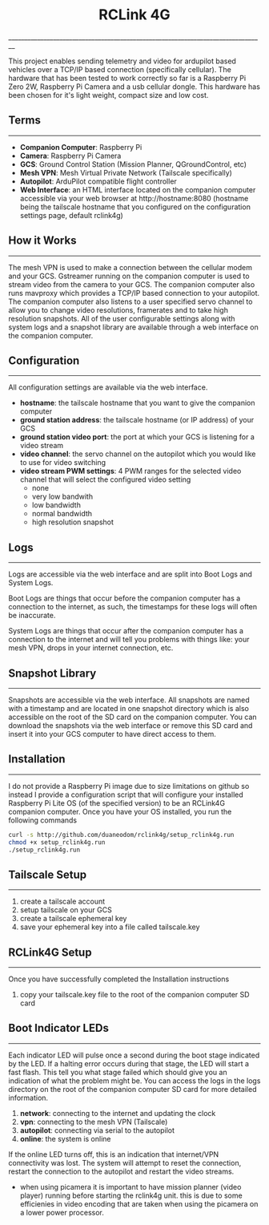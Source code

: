 <h1 style="text-align: center">RCLink 4G</h1>
________________________________________________________________________________

This project enables sending telemetry and video for ardupilot based vehicles
over a TCP/IP based connection (specifically cellular).  The hardware that has
been tested to work correctly so far is a Raspberry Pi Zero 2W, Raspberry Pi Camera
and a usb cellular dongle.  This hardware has been chosen for it's light weight,
compact size and low cost.

## Terms
________________________________________________________________________________

- **Companion Computer**: Raspberry Pi
- **Camera**: Raspberry Pi Camera
- **GCS**: Ground Control Station (Mission Planner, QGroundControl, etc)
- **Mesh VPN**: Mesh Virtual Private Network (Tailscale specifically)
- **Autopilot**: ArduPilot compatible flight controller
- **Web Interface**: an HTML interface located on the companion computer accessible
via your web browser at http://hostname:8080 (hostname being the tailscale hostname
that you configured on the configuration settings page, default rclink4g)


## How it Works
________________________________________________________________________________

The mesh VPN is used to make a connection between the cellular modem and your GCS.
Gstreamer running on the companion computer is used to stream video from the
camera to your GCS. The companion computer also runs mavproxy which provides a
TCP/IP based connection to your autopilot.  The companion computer also listens
to a user specified servo channel to allow you to change video resolutions,
framerates and to take high resolution snapshots. All of the user configurable
settings along with system logs and a snapshot library are available through
a web interface on the companion computer.


## Configuration
________________________________________________________________________________

All configuration settings are available via the web interface.

- **hostname**: the tailscale hostname that you want to give the companion computer
- **ground station address**: the tailscale hostname (or IP address) of your GCS
- **ground station video port**: the port at which your GCS is listening for a video stream
- **video channel**: the servo channel on the autopilot which you would like to
use for video switching
- **video stream PWM settings**: 4 PWM ranges for the selected video channel that
will select the configured video setting
    - none
    - very low bandwith
    - low bandwidth
    - normal bandwidth
    - high resolution snapshot

## Logs
________________________________________________________________________________

Logs are accessible via the web interface and are split into Boot Logs and System Logs.

Boot Logs are things that occur before the companion computer has a connection to
the internet, as such, the timestamps for these logs will often be inaccurate.

System Logs are things that occur after the companion computer has a connection to
the internet and will tell you problems with things like: your mesh VPN, drops
in your internet connection, etc.

## Snapshot Library
________________________________________________________________________________

Snapshots are accessible via the web interface.  All snapshots are named with a
timestamp and are located in one snapshot directory which is also accessible on
the root of the SD card on the companion computer.  You can download the snapshots
via the web interface or remove this SD card and insert it into your GCS computer
to have direct access to them.


## Installation
________________________________________________________________________________

I do not provide a Raspberry Pi image due to size limitations on github so instead
I provide a configuration script that will configure your installed Raspberry Pi
Lite OS (of the specified version) to be an RCLink4G companion computer. Once you
have your OS installed, you run the following commands

```bash
curl -s http://github.com/duaneodom/rclink4g/setup_rclink4g.run
chmod +x setup_rclink4g.run
./setup_rclink4g.run
```

## Tailscale Setup
________________________________________________________________________________

1. create a tailscale account
2. setup tailscale on your GCS
3. create a tailscale ephemeral key
4. save your ephemeral key into a file called tailscale.key

## RCLink4G Setup
________________________________________________________________________________

Once you have successfully completed the Installation instructions

1. copy your tailscale.key file to the root of the companion computer SD card

## Boot Indicator LEDs
________________________________________________________________________________

Each indicator LED will pulse once a second during the boot stage indicated by
the LED.  If a halting error occurs during that stage, the LED will start
a fast flash.  This tell you what stage failed which should give you an indication
of what the problem might be.  You can access the logs in the logs directory on
the root of the companion computer SD card for more detailed information.

1. **network**: connecting to the internet and updating the clock
2. **vpn**: connecting to the mesh VPN (Tailscale)
3. **autopilot**: connecting via serial to the autopilot
4. **online**: the system is online

If the online LED turns off, this is an indication that internet/VPN connectivity
was lost.  The system will attempt to reset the connection, restart the connection
to the autopilot and restart the video streams.




*   when using picamera it is important to have mission planner (video player)
    running before starting the rclink4g unit.  this is due to some efficienies
    in video encoding that are taken when using the picamera on a lower power
    processor.
